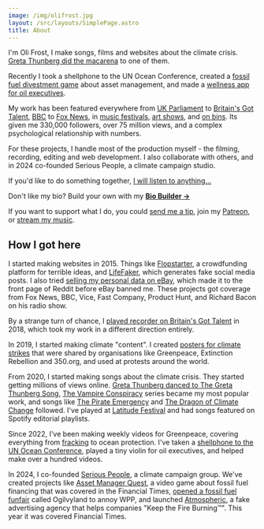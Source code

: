 ```yaml
---
image: /img/olifrost.jpg
layout: /src/layouts/SimplePage.astro
title: About
---
```


I'm Oli Frost, I make songs, films and websites about the climate crisis. [Greta Thunberg did the macarena](/blog/the-greta-thunberg-song) to one of them.

Recently I took a shellphone to the UN Ocean Conference, created a [fossil fuel divestment game](/blog/asset-manager-quest) about asset management, and made a [wellness app for oil executives](/blog/oilwell). 

My work has been featured everywhere from [UK Parliament](/blog/thehomelessperiod) to [Britain's Got Talent](/blog/recorda-boi), [BBC](/blog/lifefaker) to [Fox News](/blog/data-on-ebay), in [music festivals](/blog/latitude), [art shows](/blog/refer-a-friend), and [on bins](/blog/little-tips). Its given me 330,000 followers, over 75 million views, and a complex psychological relationship with numbers.

For these projects, I handle most of the production myself - the filming, recording, editing and web development. I also collaborate with others, and in 2024 co-founded Serious People, a climate campaign studio. 

If you'd like to do something together, [I will listen to anything…](mailto:mail@olifro.st)

Don't like my bio? Build your own with my **[Bio Builder →](/bio-builder)**

If you want to support what I do, you could [send me a tip](https://ko-fi.com/olifrost), join my [Patreon](https://www.patreon.com/OliFrost/membership), or [stream my music](https://olifro.st/links).

## How I got here

I started making websites in 2015. Things like [Flopstarter](/blog/flopstarter), a crowdfunding platform for terrible ideas, and [LifeFaker](/blog/lifefaker), which generates fake social media posts. I also tried [selling my personal data on eBay](/blog/data-on-ebay), which made it to the front page of Reddit before eBay banned me. These projects got coverage from Fox News, BBC, Vice, Fast Company, Product Hunt, and Richard Bacon on his radio show.

By a strange turn of chance, I [played recorder on Britain's Got Talent](/blog/recorda-boi) in 2018, which took my work in a different direction entirely.

In 2019, I started making climate "content". I created [posters for climate strikes](/blog/climate-strike-posters) that were shared by organisations like Greenpeace, Extinction Rebellion and 350.org, and used at protests around the world.

From 2020, I started making songs about the climate crisis. They started getting millions of views online. [Greta Thunberg danced to The Greta Thunberg Song](/blog/the-greta-thunberg-song), [The Vampire Conspiracy](/blog/the-vampire-conspiracy) series became my most popular work, and songs like [The Pirate Emergency](/blog/the-pirate-emergency) and [The Dragon of Climate Change](/blog/the-dragon-of-climate-change) followed. I've played at [Latitude Festival](/blog/latitude) and had songs featured on Spotify editorial playlists.

Since 2022, I've been making weekly videos for Greenpeace, covering everything from [fracking](/blog/fracking-is-good) to ocean protection. I've taken a [shellphone to the UN Ocean Conference](/blog/shellphone), played a tiny violin for oil executives, and helped make over a hundred videos.

In 2024, I co-founded [Serious People](https://seriouspeople.org.uk), a climate campaign group. We've created projects like [Asset Manager Quest](/blog/asset-manager-quest), a video game about fossil fuel financing that was covered in the Financial Times, [opened a fossil fuel funfair](/blog/fossil-fuel-funfair) called Ogilvyland to annoy WPP, and launched [Atmospheric](/blog/atmospheric), a fake advertising agency that helps companies "Keep the Fire Burning™". This year it was covered Financial Times.
